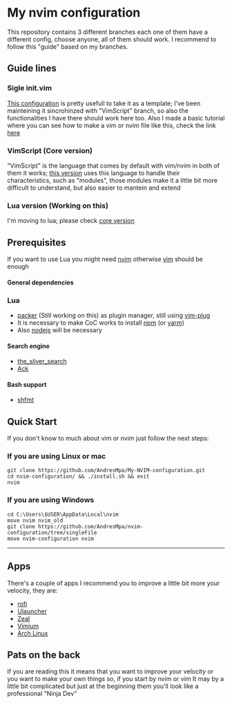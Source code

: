 # My nvim configuration

This repository contains 3 different branches each one of them have a different
config, choose anyone, all of them should work. I recommend to follow this "guide"
based on my branches.

## Guide lines

### Sigle init.vim

[This configuration](https://github.com/AndresMpa/nvim-configuration/tree/singleFile)
is pretty usefull to take it as a template; I've been mainteining it sincrohinzed with
"VimScript" branch, so also the functionalities I have there should work here too. Also
I made a basic tutorial where you can see how to make a vim or nvim file like this,
check the link [here](https://andresmpa.github.io/nvim-configuration/)

### VimScript (Core version)

"VimScript" is the language that comes by default with vim/nvim in both of them it works;
[this version](https://github.com/AndresMpa/nvim-configuration/tree/singleFile) uses this
language to handle their characteristics, such as "modules", those modules make it a little
bit more difficult to understand, but also easier to mantein and extend

### Lua version (Working on this)

I'm moving to lua; please check [core version]()

## Prerequisites

If you want to use Lua you might need [nvim](https://github.com/neovim/neovim/wiki/Installing-Neovim)
otherwise [vim](https://www.vim.org/download.php) should be enough

#### General dependencies

### Lua

- [packer](https://github.com/wbthomason/packer.nvim#quickstart) (Still working on this) as plugin manager, still using [vim-plug](https://github.com/junegunn/vim-plug#installation)
- It is necessary to make CoC works to install [npm](https://www.npmjs.com/get-npm)
  (or [yarm](https://classic.yarnpkg.com/en/docs/install/#debian-stable))
- Also [nodejs](https://nodejs.org/es/download/) will be necessary

#### Search engine

- [the_silver_search](https://github.com/ggreer/the_silver_searcher)
- [Ack](https://beyondgrep.com/install/)

#### Bash support

- [shfmt](https://snapcraft.io/install/shfmt/ubuntu)

## Quick Start

If you don't know to much about vim or nvim just follow the next steps:

### If you are using Linux or mac

```
git clone https://github.com/AndresMpa/My-NVIM-configuration.git
cd nvim-configuration/ && ./install.sh && exit
nvim
```

### If you are using Windows

```
cd C:\Users\$USER\AppData\Local\nvim
move nvim nvim_old
git clone https://github.com/AndresMpa/nvim-configuration/tree/singleFile
move nvim-configuration nvim
```

---

## Apps

There's a couple of apps I recommend you to improve a little bit more your velocity, they are:

- [rofi](https://github.com/davatorium/rofi)
- [Ulauncher](https://ulauncher.io/)
- [Zeal](https://zealdocs.org/)
- [Vimium](https://addons.mozilla.org/es/firefox/addon/vimium-ff/?utm_source=addons.mozilla.org&utm_medium=referral&utm_content=search)
- [Arch Linux](https://github.com/AndresMpa/dotfiles)

## Pats on the back

If you are reading this it means that you want to improve your velocity or you want to make your own things so, if you start by nvim or vim It may by a little bit complicated but just at the beginning them you'll look like a professional "Ninja Dev"
